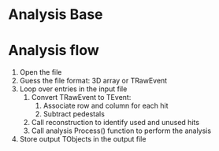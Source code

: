 # Analysis Base

# Analysis flow

1. Open the file
2. Guess the file format: 3D array or TRawEvent
3. Loop over entries in the input file
    1. Convert TRawEvent to TEvent:
       1. Associate row and column for each hit 
       2. Subtract pedestals
    3. Call reconstruction to identify used and unused hits
    4. Call analysis Process() function to perform the analysis
4. Store output TObjects in the output file